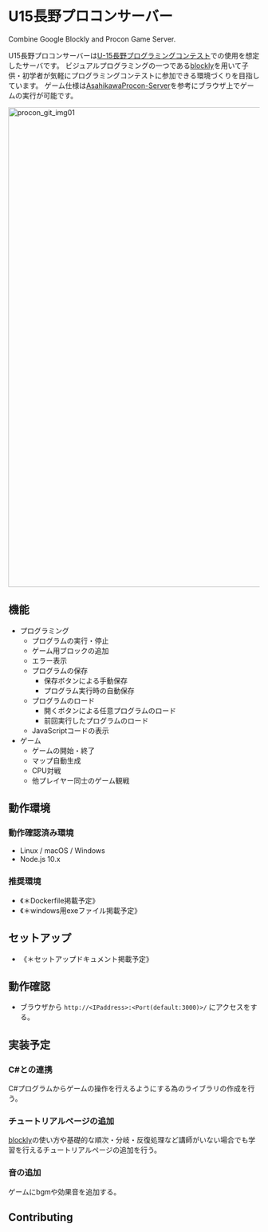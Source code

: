# U15長野プロコンサーバー
Combine Google Blockly and Procon Game Server.

U15長野プロコンサーバーは[U-15長野プログラミングコンテスト](https://www.nagano-cci.or.jp/u15procon/)での使用を想定したサーバです。
ビジュアルプログラミングの一つである[blockly](https://github.com/google/blockly)を用いて子供・初学者が気軽にプログラミングコンテストに参加できる環境づくりを目指しています。
ゲーム仕様は[AsahikawaProcon-Server](https://github.com/hal1437/AsahikawaProcon-Server)を参考にブラウザ上でゲームの実行が可能です。

<img width="960" alt="procon_git_img01" src="https://user-images.githubusercontent.com/51484579/73644558-f6659280-46b8-11ea-956d-44511b02e9e1.png">

## 機能
- プログラミング
	- プログラムの実行・停止
	- ゲーム用ブロックの追加
	- エラー表示
	- プログラムの保存
		- 保存ボタンによる手動保存
		- プログラム実行時の自動保存
	- プログラムのロード
		- 開くボタンによる任意プログラムのロード
		- 前回実行したプログラムのロード
	- JavaScriptコードの表示
- ゲーム
    - ゲームの開始・終了
    - マップ自動生成
    - CPU対戦
    - 他プレイヤー同士のゲーム観戦

## 動作環境
### 動作確認済み環境
- Linux / macOS / Windows
- Node.js 10.x

### 推奨環境
- 《＊Dockerfile掲載予定》
- 《＊windows用exeファイル掲載予定》

## セットアップ
- 《＊セットアップドキュメント掲載予定》

## 動作確認
- ブラウザから `http://<IPaddress>:<Port(default:3000)>/` にアクセスをする。

## 実装予定
### C#との連携
C#プログラムからゲームの操作を行えるようにする為のライブラリの作成を行う。

### チュートリアルページの追加
[blockly](https://github.com/google/blockly)の使い方や基礎的な順次・分岐・反復処理など講師がいない場合でも学習を行えるチュートリアルページの追加を行う。

### 音の追加
ゲームにbgmや効果音を追加する。

## Contributing